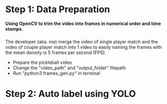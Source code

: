 # Step 1: Data Preparation
**Using OpenCV to trim the video into frames in numerical order and time stamps.** 
###
The developer (aka. me) merge the video of single player match and the video of couple player match into 1 video to easily naming the frames with the mean density is 5 frames per second (FPS).
- Prepare the pickleball video
- Change the "video_path" and "output_folder" filepath
- Run "python3 frames_gen.py" in terminal    


# Step 2: Auto label using YOLO
